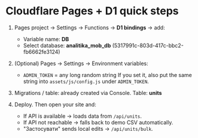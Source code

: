 # Cloudflare Pages + D1 quick steps

1) Pages project → Settings → Functions → **D1 bindings** → add:
   - Variable name: **DB**
   - Select database: **analitika_mob_db** (5317991c-803d-417c-bbc2-fb6662fe3124)

2) (Optional) Pages → Settings → Environment variables:
   - `ADMIN_TOKEN` = any long random string
   If you set it, also put the same string into `assets/js/config.js` under `ADMIN_TOKEN`.

3) Migrations / table: already created via Console.
   Table: **units**

4) Deploy. Then open your site and:
   - If API is available → loads data from `/api/units`.
   - If API not reachable → falls back to demo CSV automatically.
   - "Застосувати" sends local edits → `/api/units/bulk`.
